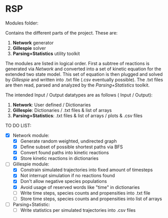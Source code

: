 # RSP
Modules folder:

Contains the different parts of the project. These are:

1. **Network** generator
2. **Gillespie** solver
3. **Parsing+Statistics** utility toolkit

The modules are listed in logical order. First a subtree of reactions is generated via *Network* and converted into a set of kinetic equation for the extended two state model. This set of equation is then plugged and solved by *Gillespie* and written into .txt file (.csv eventually possible). The .txt files are then read, parsed and analyzed by the *Parsing+Statistics* toolkit.

The intended Input / Output datatypes are as follows ( Input / Output):

1. **Network**: User defined / Dictionaries
2. **Gillespie**: Dictionaries / .txt files & list of arrays
3. **Parsing+Statistics**: .txt files & list of arrays / plots & .csv files

TO DO LIST:

 - [x] Network module:
   - [x] Generate random weighted, undirected graph
   - [x] Define subset of possible shortest paths via BFS
   - [x] Convert found paths into kinetic reactions
   - [x] Store kinetic reactions in dictionaries

 - [ ] Gillespie module:
   - [x] Constrain simulated trajectories into fixed amount of timesteps
   - [x] Not interrupt simulation if no reactions found
   - [x] Don't allow negative species populations
   - [x] Avoid usage of reserved words like "time" in dictionaries
   - [ ] Write time steps, species counts and propensities into .txt file
   - [ ] Store time steps, species counts and propensities into list of arrays

 - [ ] Parsing+Statistic:
   - [ ] Write statistics per simulated trajectories into .csv files